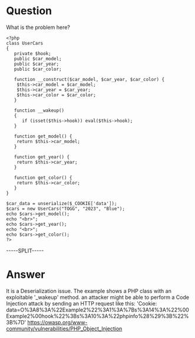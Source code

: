 # Question
 
What is the problem here?
 
```
<?php
class UserCars
{
   private $hook;
   public $car_model;
   public $car_year;
   public $car_color;

   function __construct($car_model, $car_year, $car_color) {
    $this->car_model = $car_model;
    $this->car_year = $car_year;
    $this->car_color = $car_color;
   }

   function __wakeup()
   {
      if (isset($this->hook)) eval($this->hook);
   }

   function get_model() {
    return $this->car_model;
   }
   
   function get_year() {
    return $this->car_year;
   }

   function get_color() {
    return $this->car_color;
   }
}

$car_data = unserialize($_COOKIE['data']);
$cars = new UserCars("TOGG", "2023", "Blue");
echo $cars->get_model();
echo "<br>";
echo $cars->get_year();
echo "<br>";
echo $cars->get_color();
?>
```
 
-----SPLIT-----
 
# Answer

It is a Deserialization issue. The example shows a PHP class with an exploitable '_wakeup' method. an attacker might be able to perform a Code Injection attack by sending an HTTP request like this: 'Cookie: data=O%3A8%3A%22Example2%22%3A1%3A%7Bs%3A14%3A%22%00Example2%00hook%22%3Bs%3A10%3A%22phpinfo%28%29%3B%22%3B%7D' https://owasp.org/www-community/vulnerabilities/PHP_Object_Injection